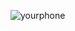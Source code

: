 ![yourphone](https://user-images.githubusercontent.com/93941670/140925087-9525b5c2-fb07-4ff7-94a5-d688953dcf90.jpeg)
